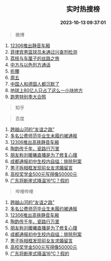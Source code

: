 <div align="center"><h2>实时热搜榜</h2><h4>2023-10-13 09:37:01</h4></div>

> 微博  

1. [12306推出静音车厢](https://s.weibo.com/weibo?q=%2312306%E6%8E%A8%E5%87%BA%E9%9D%99%E9%9F%B3%E8%BD%A6%E5%8E%A2%23&t=31&band_rank=1&Refer=top)<br />
2. [菲律宾男篮球员未通过兴奋剂检测](https://s.weibo.com/weibo?q=%23%E8%8F%B2%E5%BE%8B%E5%AE%BE%E7%94%B7%E7%AF%AE%E7%90%83%E5%91%98%E6%9C%AA%E9%80%9A%E8%BF%87%E5%85%B4%E5%A5%8B%E5%89%82%E6%A3%80%E6%B5%8B%23&t=31&band_rank=2&Refer=top)<br />
3. [荔枝与车厘子的丝路之旅](https://s.weibo.com/weibo?q=%23%E8%8D%94%E6%9E%9D%E4%B8%8E%E8%BD%A6%E5%8E%98%E5%AD%90%E7%9A%84%E4%B8%9D%E8%B7%AF%E4%B9%8B%E6%97%85%23&t=31&band_rank=3&Refer=top)<br />
4. [中方与以色列方通话](https://s.weibo.com/weibo?q=%23%E4%B8%AD%E6%96%B9%E4%B8%8E%E4%BB%A5%E8%89%B2%E5%88%97%E6%96%B9%E9%80%9A%E8%AF%9D%23&t=31&band_rank=4&Refer=top)<br />
5. [折腰](https://s.weibo.com/weibo?q=%E6%8A%98%E8%85%B0&t=31&band_rank=5&Refer=top)<br />
6. [周五](https://s.weibo.com/weibo?q=%E5%91%A8%E4%BA%94&t=31&band_rank=6&Refer=top)<br />
7. [中国人和德国人都沉默了](https://s.weibo.com/weibo?q=%23%E4%B8%AD%E5%9B%BD%E4%BA%BA%E5%92%8C%E5%BE%B7%E5%9B%BD%E4%BA%BA%E9%83%BD%E6%B2%89%E9%BB%98%E4%BA%86%23&t=31&band_rank=7&Refer=top)<br />
8. [地球上80亿人只占了这么一小块地方](https://s.weibo.com/weibo?q=%E5%9C%B0%E7%90%83%E4%B8%8A80%E4%BA%BF%E4%BA%BA%E5%8F%AA%E5%8D%A0%E4%BA%86%E8%BF%99%E4%B9%88%E4%B8%80%E5%B0%8F%E5%9D%97%E5%9C%B0%E6%96%B9&t=31&band_rank=8&Refer=top)<br />
9. [跑男特别季大合照](https://s.weibo.com/weibo?q=%23%E8%B7%91%E7%94%B7%E7%89%B9%E5%88%AB%E5%AD%A3%E5%A4%A7%E5%90%88%E7%85%A7%23&t=31&band_rank=9&Refer=top)<br />

> 知乎  


> 百度  

1. [跨越山河的“友谊之路”](https://www.baidu.com/s?wd=%E8%B7%A8%E8%B6%8A%E5%B1%B1%E6%B2%B3%E7%9A%84%E2%80%9C%E5%8F%8B%E8%B0%8A%E4%B9%8B%E8%B7%AF%E2%80%9D&sa=fyb_news&rsv_dl=fyb_news)<br />
2. [多名公费师范毕业生未履约被通报](https://www.baidu.com/s?wd=%E5%A4%9A%E5%90%8D%E5%85%AC%E8%B4%B9%E5%B8%88%E8%8C%83%E6%AF%95%E4%B8%9A%E7%94%9F%E6%9C%AA%E5%B1%A5%E7%BA%A6%E8%A2%AB%E9%80%9A%E6%8A%A5&sa=fyb_news&rsv_dl=fyb_news)<br />
3. [12306推出高铁静音车厢](https://www.baidu.com/s?wd=12306%E6%8E%A8%E5%87%BA%E9%AB%98%E9%93%81%E9%9D%99%E9%9F%B3%E8%BD%A6%E5%8E%A2&sa=fyb_news&rsv_dl=fyb_news)<br />
4. [陶韵传千年，瓷路行万里](https://www.baidu.com/s?wd=%E9%99%B6%E9%9F%B5%E4%BC%A0%E5%8D%83%E5%B9%B4%EF%BC%8C%E7%93%B7%E8%B7%AF%E8%A1%8C%E4%B8%87%E9%87%8C&sa=fyb_news&rsv_dl=fyb_news)<br />
5. [朋友称刘暖曦直播是为了修复心理](https://www.baidu.com/s?wd=%E6%9C%8B%E5%8F%8B%E7%A7%B0%E5%88%98%E6%9A%96%E6%9B%A6%E7%9B%B4%E6%92%AD%E6%98%AF%E4%B8%BA%E4%BA%86%E4%BF%AE%E5%A4%8D%E5%BF%83%E7%90%86&sa=fyb_news&rsv_dl=fyb_news)<br />
6. [成都通报初中生校内自缢：排除刑案](https://www.baidu.com/s?wd=%E6%88%90%E9%83%BD%E9%80%9A%E6%8A%A5%E5%88%9D%E4%B8%AD%E7%94%9F%E6%A0%A1%E5%86%85%E8%87%AA%E7%BC%A2%EF%BC%9A%E6%8E%92%E9%99%A4%E5%88%91%E6%A1%88&sa=fyb_news&rsv_dl=fyb_news)<br />
7. [男子拆相框发现前女友求婚留言](https://www.baidu.com/s?wd=%E7%94%B7%E5%AD%90%E6%8B%86%E7%9B%B8%E6%A1%86%E5%8F%91%E7%8E%B0%E5%89%8D%E5%A5%B3%E5%8F%8B%E6%B1%82%E5%A9%9A%E7%95%99%E8%A8%80&sa=fyb_news&rsv_dl=fyb_news)<br />
8. [高校奖学金500元写得像50000元](https://www.baidu.com/s?wd=%E9%AB%98%E6%A0%A1%E5%A5%96%E5%AD%A6%E9%87%91500%E5%85%83%E5%86%99%E5%BE%97%E5%83%8F50000%E5%85%83&sa=fyb_news&rsv_dl=fyb_news)<br />
9. [广东将断崖式降温16℃？假的](https://www.baidu.com/s?wd=%E5%B9%BF%E4%B8%9C%E5%B0%86%E6%96%AD%E5%B4%96%E5%BC%8F%E9%99%8D%E6%B8%A916%E2%84%83%EF%BC%9F%E5%81%87%E7%9A%84&sa=fyb_news&rsv_dl=fyb_news)<br />

> 哔哩哔哩  

1. [跨越山河的“友谊之路”](https://www.baidu.com/s?wd=%E8%B7%A8%E8%B6%8A%E5%B1%B1%E6%B2%B3%E7%9A%84%E2%80%9C%E5%8F%8B%E8%B0%8A%E4%B9%8B%E8%B7%AF%E2%80%9D&sa=fyb_news&rsv_dl=fyb_news)<br />
2. [多名公费师范毕业生未履约被通报](https://www.baidu.com/s?wd=%E5%A4%9A%E5%90%8D%E5%85%AC%E8%B4%B9%E5%B8%88%E8%8C%83%E6%AF%95%E4%B8%9A%E7%94%9F%E6%9C%AA%E5%B1%A5%E7%BA%A6%E8%A2%AB%E9%80%9A%E6%8A%A5&sa=fyb_news&rsv_dl=fyb_news)<br />
3. [12306推出高铁静音车厢](https://www.baidu.com/s?wd=12306%E6%8E%A8%E5%87%BA%E9%AB%98%E9%93%81%E9%9D%99%E9%9F%B3%E8%BD%A6%E5%8E%A2&sa=fyb_news&rsv_dl=fyb_news)<br />
4. [陶韵传千年，瓷路行万里](https://www.baidu.com/s?wd=%E9%99%B6%E9%9F%B5%E4%BC%A0%E5%8D%83%E5%B9%B4%EF%BC%8C%E7%93%B7%E8%B7%AF%E8%A1%8C%E4%B8%87%E9%87%8C&sa=fyb_news&rsv_dl=fyb_news)<br />
5. [朋友称刘暖曦直播是为了修复心理](https://www.baidu.com/s?wd=%E6%9C%8B%E5%8F%8B%E7%A7%B0%E5%88%98%E6%9A%96%E6%9B%A6%E7%9B%B4%E6%92%AD%E6%98%AF%E4%B8%BA%E4%BA%86%E4%BF%AE%E5%A4%8D%E5%BF%83%E7%90%86&sa=fyb_news&rsv_dl=fyb_news)<br />
6. [成都通报初中生校内自缢：排除刑案](https://www.baidu.com/s?wd=%E6%88%90%E9%83%BD%E9%80%9A%E6%8A%A5%E5%88%9D%E4%B8%AD%E7%94%9F%E6%A0%A1%E5%86%85%E8%87%AA%E7%BC%A2%EF%BC%9A%E6%8E%92%E9%99%A4%E5%88%91%E6%A1%88&sa=fyb_news&rsv_dl=fyb_news)<br />
7. [男子拆相框发现前女友求婚留言](https://www.baidu.com/s?wd=%E7%94%B7%E5%AD%90%E6%8B%86%E7%9B%B8%E6%A1%86%E5%8F%91%E7%8E%B0%E5%89%8D%E5%A5%B3%E5%8F%8B%E6%B1%82%E5%A9%9A%E7%95%99%E8%A8%80&sa=fyb_news&rsv_dl=fyb_news)<br />
8. [高校奖学金500元写得像50000元](https://www.baidu.com/s?wd=%E9%AB%98%E6%A0%A1%E5%A5%96%E5%AD%A6%E9%87%91500%E5%85%83%E5%86%99%E5%BE%97%E5%83%8F50000%E5%85%83&sa=fyb_news&rsv_dl=fyb_news)<br />
9. [广东将断崖式降温16℃？假的](https://www.baidu.com/s?wd=%E5%B9%BF%E4%B8%9C%E5%B0%86%E6%96%AD%E5%B4%96%E5%BC%8F%E9%99%8D%E6%B8%A916%E2%84%83%EF%BC%9F%E5%81%87%E7%9A%84&sa=fyb_news&rsv_dl=fyb_news)<br />
